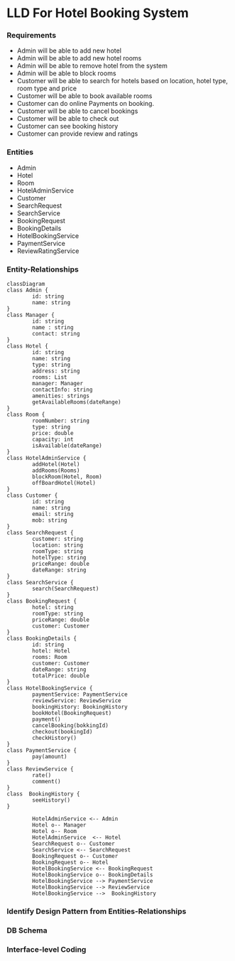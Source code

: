 # LLD For Hotel Booking System
### Requirements
* Admin will be able to add new hotel
* Admin will be able to add new hotel rooms
* Admin will be able to remove hotel from the system
* Admin will be able to block rooms
* Customer will be able to search for hotels based on location, hotel type, room type and price
* Customer will be able to book available rooms
* Customer can do online Payments on booking.
* Customer will be able to cancel bookings
* Customer will be able to check out
* Customer can see booking history
* Customer can provide review and ratings
### Entities
* Admin
* Hotel
* Room
* HotelAdminService
* Customer
* SearchRequest
* SearchService
* BookingRequest
* BookingDetails
* HotelBookingService
* PaymentService
* ReviewRatingService
### Entity-Relationships
```mermaid
classDiagram
class Admin {
        id: string
        name: string
}
class Manager {
        id: string
        name : string
        contact: string
}
class Hotel {
        id: string
        name: string
        type: string
        address: string
        rooms: List
        manager: Manager
        contactInfo: string
        amenities: strings
        getAvailableRooms(dateRange)
}
class Room {
        roomNumber: string
        type: string
        price: double
        capacity: int
        isAvailable(dateRange)
}
class HotelAdminService {
        addHotel(Hotel)
        addRooms(Rooms)
        blockRoom(Hotel, Room)
        offBoardHotel(Hotel)
}
class Customer {
        id: string
        name: string
        email: string
        mob: string
}
class SearchRequest {
        customer: string
        location: string
        roomType: string
        hotelType: string
        priceRange: double
        dateRange: string
} 
class SearchService { 
        search(SearchRequest)
}
class BookingRequest { 
        hotel: string
        roomType: string
        priceRange: double
        customer: Customer
} 
class BookingDetails {
        id: string
        hotel: Hotel
        rooms: Room
        customer: Customer
        dateRange: string
        totalPrice: double
}
class HotelBookingService {
        paymentService: PaymentService  
        reviewService: ReviewService
        bookingHistory: BookingHistory
        bookHotel(BookingRequest)
        payment()
        cancelBooking(bokkingId)
        checkout(bookingId)
        checkHistory()
} 
class PaymentService {
        pay(amount)
}
class ReviewService {
        rate()
        comment()
}
class  BookingHistory {
        seeHistory()
}

        HotelAdminService <-- Admin
        Hotel o-- Manager
        Hotel o-- Room
        HotelAdminService  <-- Hotel
        SearchRequest o-- Customer
        SearchService <-- SearchRequest
        BookingRequest o-- Customer
        BookingRequest o-- Hotel
        HotelBookingService <-- BookingRequest
        HotelBookingService o-- BookingDetails
        HotelBookingService --> PaymentService
        HotelBookingService --> ReviewService 
        HotelBookingService -->  BookingHistory 

```
### Identify Design Pattern from Entities-Relationships
### DB Schema
### Interface-level Coding